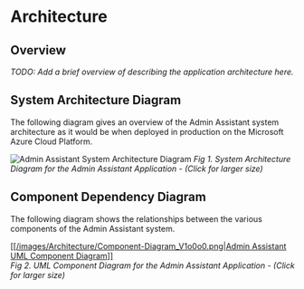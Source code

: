 # Architecture  

## Overview

_TODO: Add a brief overview of describing the application architecture here._

## System Architecture Diagram

The following diagram gives an overview of the Admin Assistant system architecture as it would be when deployed in production on the Microsoft Azure Cloud Platform.  

![Admin Assistant System Architecture Diagram](/images/Architecture/System-Architecture-Diagram_V1o0o0.png)
_Fig 1. System Architecture Diagram for the Admin Assistant Application - (Click for larger size)_


## Component Dependency Diagram

The following diagram shows the relationships between the various components of the Admin Assistant system.  

[[[/images/Architecture/Component-Diagram_V1o0o0.png|Admin Assistant UML Component Diagram]]](https://raw.githubusercontent.com/wiki/SimonGeering/AdminAssistant/images/Architecture/Component-Diagram_V1o0o0.png)  
_Fig 2. UML Component Diagram for the Admin Assistant Application - (Click for larger size)_
